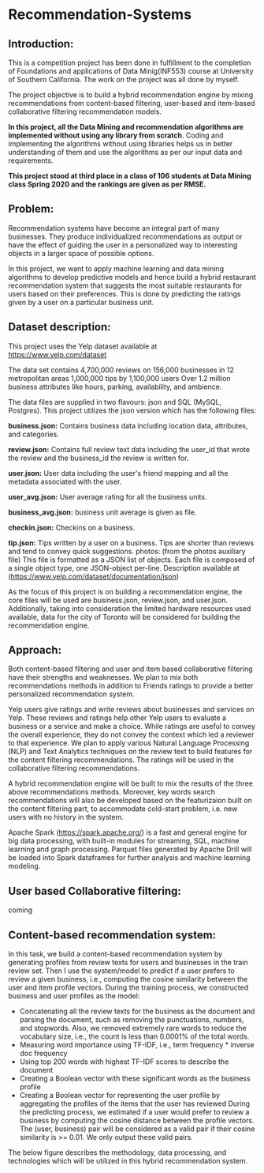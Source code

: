 # **Recommendation-Systems**

## **Introduction:**
This is a competition project has been done in fulfillment to the completion of Foundations and applications of Data Minig(INF553) course at University of Southern California. The work on the project was all done by myself.

The project objective is to build a hybrid recommendation engine by mixing recommendations from content-based filtering, user-based and item-based collaborative filtering recommendation models.

**In this project, all the Data Mining and recommendation algorithms are implemented without using any library from scratch**. Coding and implementing the algorithms without using libraries helps us in better understanding of them and use the algorithms as per our input data and requirements.

**This project stood at third place in a class of 106 students at Data Mining class Spring 2020 and the rankings are given as per RMSE.** 

## **Problem:**

Recommendation systems have become an integral part of many businesses. They produce individualized recommendations as output or have the effect of guiding the user in a personalized way to interesting objects in a larger space of possible options.

In this project, we want to apply machine learning and data mining algorithms to develop predictive models and hence build a hybrid restaurant recommendation system that suggests the most suitable restaurants for users based on their preferences. This is done by predicting the ratings given by a user on a particular business unit.

## **Dataset description:**
This project uses the Yelp dataset available at https://www.yelp.com/dataset

The data set contains 4,700,000 reviews on 156,000 businesses in 12 metropolitan areas 1,000,000 tips by 1,100,000 users Over 1.2 million business attributes like hours, parking, availability, and ambience.

The data files are supplied in two flavours: json and SQL (MySQL, Postgres). This project utilizes the json version which has the following files:

**business.json:** Contains business data including location data, attributes, and categories.

**review.json:** Contains full review text data including the user_id that wrote the review and the business_id the review is written for.

**user.json:** User data including the user's friend mapping and all the metadata associated with the user.

**user_avg.json:** User average rating for all the business units.

**business_avg.json:** business unit average is given as file.

**checkin.json:** Checkins on a business.

**tip.json:** Tips written by a user on a business. Tips are shorter than reviews and tend to convey quick suggestions.
photos: (from the photos auxiliary file) This file is formatted as a JSON list of objects.
Each file is composed of a single object type, one JSON-object per-line. Description available at (https://www.yelp.com/dataset/documentation/json)

As the focus of this project is on building a recommendation engine, the core files will be used are business.json, review.json, and user.json. Additionally, taking into consideration the limited hardware resources used available, data for the city of Toronto will be considered for building the recommendation engine.

## **Approach:**

Both content-based filtering and user and item based collaborative filtering have their strengths and weaknesses. We plan to mix both recommendations methods in addition to Friends ratings to provide a better personalized recommendation system.

Yelp users give ratings and write reviews about businesses and services on Yelp. These reviews and ratings help other Yelp users to evaluate a business or a service and make a choice. While ratings are useful to convey the overall experience, they do not convey the context which led a reviewer to that experience. We plan to apply various Natural Language Processing (NLP) and Text Analytics techniques on the review text to build features for the content filtering recommendations. The ratings will be used in the collaborative filtering recommendations.

A hybrid recommendation engine will be built to mix the results of the three above recommendations methods. Moreover, key words search recommendations will also be developed based on the featurizaion built on the content filtering part, to accommodate cold-start problem, i.e. new users with no history in the system.

Apache Spark (https://spark.apache.org/) is a fast and general engine for big data processing, with built-in modules for streaming, SQL, machine learning and graph processing. Parquet files generated by Apache Drill will be loaded into Spark dataframes for further analysis and machine learning modeling.


## **User based Collaborative filtering:**
coming



## **Content-based recommendation system:**

In this task, we build a content-based recommendation system by generating profiles from review
texts for users and businesses in the train review set. Then I use the system/model to predict if a
user prefers to review a given business, i.e., computing the cosine similarity between the user and item
profile vectors.
During the training process, we constructed business and user profiles as the model:
* Concatenating all the review texts for the business as the document and parsing the document, such
as removing the punctuations, numbers, and stopwords. Also, we removed extremely rare words
to reduce the vocabulary size, i.e., the count is less than 0.0001% of the total words.
* Measuring word importance using TF-IDF, i.e., term frequency * inverse doc frequency
* Using top 200 words with highest TF-IDF scores to describe the document
* Creating a Boolean vector with these significant words as the business profile
* Creating a Boolean vector for representing the user profile by aggregating the profiles of the items
that the user has reviewed
During the predicting process, we estimated if a user would prefer to review a business by computing
the cosine distance between the profile vectors. The (user, business) pair will be considered as a valid
pair if their cosine similarity is >= 0.01. We only output these valid pairs. 

The below figure describes the methodology, data processing, and technologies which will be utilized in this hybrid recommendation system.




